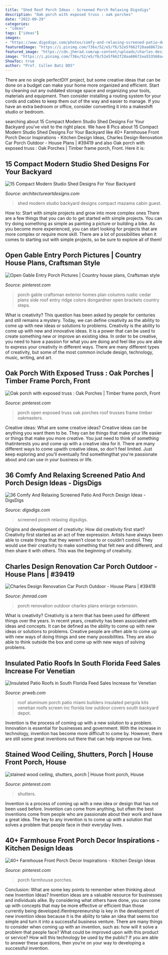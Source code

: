 ```yaml
---
title: "Shed Roof Porch Ideas - Screened Porch Relaxing Digsdigs"
description: "Oak porch with exposed truss : oak porches"
date: "2022-09-29"
categories:
- "ideas"
tags: ["ideas"]
images:
- "https://www.digsdigs.com/photos/comfy-and-relaxing-screened-patio-design-ideas-13.jpg"
featuredImage: "https://i.pinimg.com/736x/52/e5/f6/52e5f662f28aa60672ea553568acbc42.jpg"
featured_image: "https://cdn.jhmrad.com/wp-content/uploads/charles-design-renovation-car-porch-outdoor_365569-670x400.jpg"
image: "https://i.pinimg.com/736x/52/e5/f6/52e5f662f28aa60672ea553568acbc42.jpg"
ShowToc: true
author: "Prof. Cullen Batz DDS"
---
```



There are no single perfectDIY project, but some creative ideas that can be done on a budget can make your home more organized and efficient. Start by cleaning out any outdated storage space and organizing your tools, materials and equipment. Then consider installing a routing system for your cords and cables to keep them out of the way and easier to manage. If you have an extra bedroom or office, consider converting it into a makeshift studio or bedroom.

	

		
searching about 15 Compact Modern Studio Shed Designs For Your Backyard you've visit to the right place. We have 8 Pics about 15 Compact Modern Studio Shed Designs For Your Backyard like 40+ Farmhouse Front Porch Decor Inspirations - Kitchen Design Ideas, Charles Design Renovation Car Porch Outdoor - House Plans | #39419 and also Oak porch with exposed truss : Oak Porches | Timber frame porch, Front. Here it is:
		
    
## 15 Compact Modern Studio Shed Designs For Your Backyard

<img loading=lazy src="https://www.architectureartdesigns.com/wp-content/uploads/2014/08/15-Compact-Modern-Studio-Shed-Designs-For-Your-Backyard-9-630x510.jpg" onerror="this.onerror=null;this.src='https://tse2.mm.bing.net/th?id=OIP.-4Vb7BDCedjBBhsD6qSaswHaF_&amp;pid=15.1';" alt="15 Compact Modern Studio Shed Designs For Your Backyard">

_Source: architectureartdesigns.com_

>shed modern studio backyard designs compact mazama cabin guest. 

	

How to: Start with simple projects and grow into more complex ones
There are a few things that you can do to get started with simple projects. You can try doing something as simple as painting a picture or building a bike. As you become more experienced, you can start looking for projects that are more complex or require more skill. There are a lot of possibilities when it comes to starting out with simple projects, so be sure to explore all of them!

    
## Open Gable Entry Porch Pictures | Country House Plans, Craftsman Style

<img loading=lazy src="https://i.pinimg.com/736x/a9/2e/4d/a92e4d34149104ef5bc6c30bf65e83a3.jpg" onerror="this.onerror=null;this.src='https://tse2.mm.bing.net/th?id=OIP.hyeTTvvdlPXZNGvdA0sBRAAAAA&amp;pid=15.1';" alt="Open Gable Entry Porch Pictures | Country house plans, Craftsman style">

_Source: pinterest.com_

>porch gable craftsman exterior homes plan columns rustic cedar plans side roof entry ridge colors dongardner open brackets country steps. 

	

What is creativity? This question has been asked by people for centuries and still remains a mystery. Today, we can define creativity as the ability to come up with new ideas or solutions to problems.
Creativity is the ability to come up with new and innovative ideas. It is a power that can be used to create something new or improve an existing idea. In order to be creative, you need to have a passion for what you are doing and feel like you are able to express your creativity in different ways. There are many different types of creativity, but some of the most common include design, technology, music, writing, and art.

    
## Oak Porch With Exposed Truss : Oak Porches | Timber Frame Porch, Front

<img loading=lazy src="https://i.pinimg.com/736x/d5/7a/21/d57a2185be58f516d4b87fef514ede07--exposed-trusses-porch-ideas.jpg" onerror="this.onerror=null;this.src='https://tse3.mm.bing.net/th?id=OIP.Ld3gTrnQnJcRFSJT30ziGgHaJ3&amp;pid=15.1';" alt="Oak porch with exposed truss : Oak Porches | Timber frame porch, Front">

_Source: pinterest.com_

>porch open exposed truss oak porches roof trusses frame timber oakmasters. 

	

Creative ideas: What are some creative ideas?
Creative ideas can be anything you want them to be. They can be things that make your life easier or things that make you more creative. You just need to think of something thatinterests you and come up with a creative idea for it. There are many different ways to come upwith creative ideas, so don't feel limited. Just keep exploring and you'll eventually find somethingthat you're passionate about and can use in your business or life.

    
## 36 Comfy And Relaxing Screened Patio And Porch Design Ideas - DigsDigs

<img loading=lazy src="https://www.digsdigs.com/photos/comfy-and-relaxing-screened-patio-design-ideas-13.jpg" onerror="this.onerror=null;this.src='https://tse1.mm.bing.net/th?id=OIP.Td3II65TSCj_IlScb6AjQwHaLQ&amp;pid=15.1';" alt="36 Comfy And Relaxing Screened Patio And Porch Design Ideas - DigsDigs">

_Source: digsdigs.com_

>screened porch relaxing digsdigs. 

	

Origins and development of creativity: How did creativity first start?
Creativity first started as an act of free expression. Artists have always been able to create things that they weren’t close to or couldn’t control. They would use their creativity to make something that felt new and different, and then share it with others. This was the beginning of creativity.

    
## Charles Design Renovation Car Porch Outdoor - House Plans | #39419

<img loading=lazy src="https://cdn.jhmrad.com/wp-content/uploads/charles-design-renovation-car-porch-outdoor_365569-670x400.jpg" onerror="this.onerror=null;this.src='https://tse3.mm.bing.net/th?id=OIP.uQexC6axoHxLWNkI7ic94QHaEa&amp;pid=15.1';" alt="Charles Design Renovation Car Porch Outdoor - House Plans | #39419">

_Source: jhmrad.com_

>porch renovation outdoor charles plans enlarge extension. 

	

What is creativity?
Creativity is a term that has been used for different things over the years. In recent years, creativity has been associated with ideas and concepts. It can be defined as the ability to come up with new ideas or solutions to problems. Creative people are often able to come up with new ways of doing things and see many possibilities. They are also able to think outside the box and come up with new ways of solving problems.

    
## Insulated Patio Roofs In South Florida Feed Sales Increase For Venetian

<img loading=lazy src="http://ww1.prweb.com/prfiles/2013/06/17/11249693/get-attachment.aspx.jpeg" onerror="this.onerror=null;this.src='https://tse3.mm.bing.net/th?id=OIP.RlxYtzqwqthToOR3En7MSgHaHN&amp;pid=15.1';" alt="Insulated Patio Roofs in South Florida Feed Sales Increase for Venetian">

_Source: prweb.com_

>roof aluminum porch patio miami builders insulated pergola kits venetian roofs screen inc florida low outdoor covers south backyard depot. 

	

Invention is the process of coming up with a new solution to a problem. Innovation is essential for businesses and government. With the increase in technology, invention has become more difficult to come by. However, there are still some great inventions out there that can help improve our lives.

    
## Stained Wood Ceiling, Shutters, Porch | House Front Porch, House

<img loading=lazy src="https://i.pinimg.com/736x/52/e5/f6/52e5f662f28aa60672ea553568acbc42.jpg" onerror="this.onerror=null;this.src='https://tse1.mm.bing.net/th?id=OIP.1EMfiIgG4sOjDm8zB7XUAQHaJ4&amp;pid=15.1';" alt="stained wood ceiling, shutters, porch | House front porch, House">

_Source: pinterest.com_

>shutters. 

	

Invention is a process of coming up with a new idea or design that has not been used before. Invention can come from anything, but often the best inventions come from people who are passionate about their work and have a great idea. The key to any invention is to come up with a solution that solves a problem that people face in their everyday lives.

    
## 40+ Farmhouse Front Porch Decor Inspirations - Kitchen Design Ideas

<img loading=lazy src="https://i.pinimg.com/736x/9a/eb/3c/9aeb3c7cb526dca13d7ece9926aa2f33.jpg" onerror="this.onerror=null;this.src='https://tse3.mm.bing.net/th?id=OIP.KZSmLtsZ-OwBPy1FyQ0JvAHaJ3&amp;pid=15.1';" alt="40+ Farmhouse Front Porch Decor Inspirations - Kitchen Design Ideas">

_Source: pinterest.com_

>porch farmhouse porches. 

	

Conclusion: What are some key points to remember when thinking about new Invention Ideas?
Invention ideas are a valuable resource for businesses and individuals alike. By considering what others have done, you can come up with concepts that may be more effective or efficient than those currently being developed.iflentrepreneurship is key in the development of new invention ideas because it is the ability to take an idea that seems too simple and turn it into a successful business venture. There are many things to consider when coming up with an invention, such as: how will it solve a problem that people face? What could be improved upon with this product or service? How will this technology be used by the public? If you are able to answer these questions, then you’re on your way to developing a successful invention.


